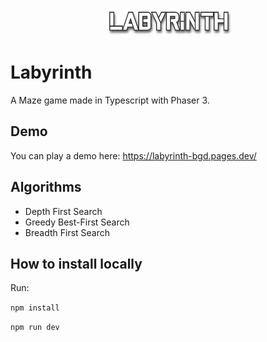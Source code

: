 <p align="center">
  <img width="40%" style="margin: 0 auto;" src="./public/assets/images/labyrinthTitle.png" >
</p>

# Labyrinth
 A Maze game made in Typescript with Phaser 3.

## Demo
You can play a demo here: https://labyrinth-bgd.pages.dev/

## Algorithms
 - Depth First Search
 - Greedy Best-First Search
 - Breadth First Search

## How to install locally
Run:

`npm install`

`npm run dev`

